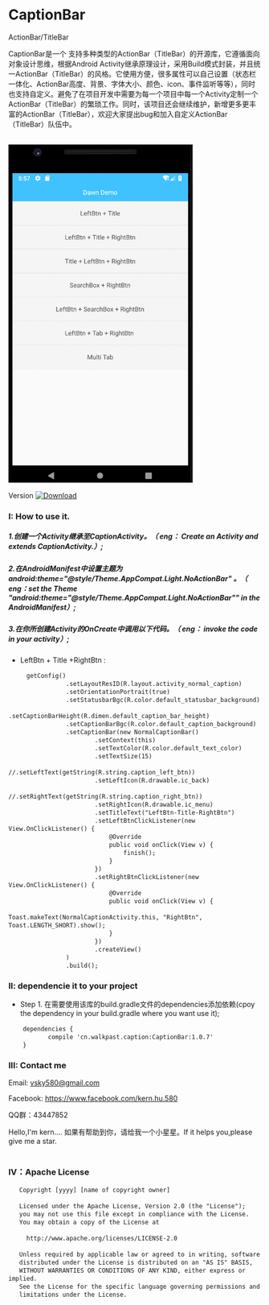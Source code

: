 # CaptionBar
ActionBar/TitleBar

CaptionBar是一个 支持多种类型的ActionBar（TitleBar）的开源库，它遵循面向对象设计思维，根据Android Activity继承原理设计，采用Build模式封装，并且统一ActionBar（TitleBar）的风格。它使用方便，很多属性可以自己设置（状态栏一体化、ActionBar高度、背景、字体大小、颜色、icon、事件监听等等），同时也支持自定义。避免了在项目开发中需要为每一个项目中每一个Activity定制一个ActionBar（TitleBar）的繁琐工作。同时，该项目还会继续维护，新增更多更丰富的ActionBar（TitleBar），欢迎大家提出bug和加入自定义ActionBar（TitleBar）队伍中。
<br><br>

![](https://github.com/KernHu/CaptionBar/raw/master/screenshots/caption.gif)  

Version [ ![Download](https://api.bintray.com/packages/sky580/Caption/CaptionBar/images/download.svg?version=1.0.7) ](https://bintray.com/sky580/Caption/CaptionBar/1.0.7/link)


### I: How to use it.
##### 1.创建一个Activity继承至CaptionActivity。（ eng： Create an Activity and extends CaptionActivity.）;

##### 2.在AndroidManifest中设置主题为 android:theme="@style/Theme.AppCompat.Light.NoActionBar" 。（ eng：set the Theme "android:theme="@style/Theme.AppCompat.Light.NoActionBar"" in the AndroidManifest）;

##### 3.在你所创建Activity的OnCreate中调用以下代码。（ eng： invoke the code in your activity）;

* LeftBtn + Title +RightBtn :

```
     getConfig()
                .setLayoutResID(R.layout.activity_normal_caption)
                .setOrientationPortrait(true)
                .setStatusbarBgc(R.color.default_statusbar_background)
                .setCaptionBarHeight(R.dimen.default_caption_bar_height)
                .setCaptionBarBgc(R.color.default_caption_background)
                .setCaptionBar(new NormalCaptionBar()
                        .setContext(this)
                        .setTextColor(R.color.default_text_color)
                        .setTextSize(15)
                        //.setLeftText(getString(R.string.caption_left_btn))
                        .setLeftIcon(R.drawable.ic_back)
                        //.setRightText(getString(R.string.caption_right_btn))
                        .setRightIcon(R.drawable.ic_menu)
                        .setTitleText("LeftBtn-Title-RightBtn")
                        .setLeftBtnClickListener(new View.OnClickListener() {
                            @Override
                            public void onClick(View v) {
                                finish();
                            }
                        })
                        .setRightBtnClickListener(new View.OnClickListener() {
                            @Override
                            public void onClick(View v) {
                                Toast.makeText(NormalCaptionActivity.this, "RightBtn", Toast.LENGTH_SHORT).show();
                            }
                        })
                        .createView()
                )
                .build();
```
	
### II: dependencie it to your project

* Step 1. 在需要使用该库的build.gradle文件的dependencies添加依赖(cpoy the dependency in your build.gradle where you want use it);

```
	dependencies {
	       compile 'cn.walkpast.caption:CaptionBar:1.0.7'
	}

```

### III: Contact me

Email: vsky580@gmail.com  

Facebook: https://www.facebook.com/kern.hu.580

QQ群：43447852

Hello,I'm kern....
如果有帮助到你，请给我一个小星星。If it helps you,please give me a star.
<br><br>
### Ⅳ：Apache License
```
   Copyright [yyyy] [name of copyright owner]

   Licensed under the Apache License, Version 2.0 (the "License");
   you may not use this file except in compliance with the License.
   You may obtain a copy of the License at

     http://www.apache.org/licenses/LICENSE-2.0

   Unless required by applicable law or agreed to in writing, software
   distributed under the License is distributed on an "AS IS" BASIS,
   WITHOUT WARRANTIES OR CONDITIONS OF ANY KIND, either express or implied.
   See the License for the specific language governing permissions and
   limitations under the License.
```
